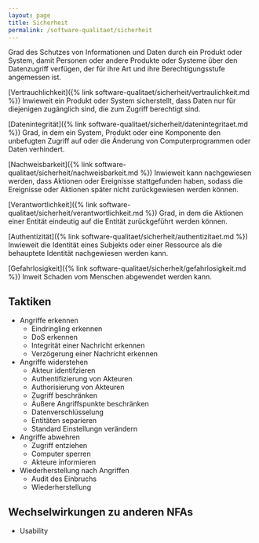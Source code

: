 ```yaml
---
layout: page
title: Sicherheit
permalink: /software-qualitaet/sicherheit
---
```


Grad des Schutzes von Informationen und Daten durch ein Produkt oder System, damit Personen oder andere Produkte oder Systeme über den Datenzugriff verfügen, der für ihre Art und ihre Berechtigungsstufe angemessen ist.

[Vertrauchlichkeit]({% link software-qualitaet/sicherheit/vertraulichkeit.md %})
Inwieweit ein Produkt oder System sicherstellt, dass Daten nur für diejenigen zugänglich sind, die zum Zugriff berechtigt sind.

[Datenintegrität]({% link software-qualitaet/sicherheit/datenintegritaet.md %})
Grad, in dem ein System, Produkt oder eine Komponente den unbefugten Zugriff auf oder die Änderung von Computerprogrammen oder Daten verhindert.

[Nachweisbarkeit]({% link software-qualitaet/sicherheit/nachweisbarkeit.md %})
Inwieweit kann nachgewiesen werden, dass Aktionen oder Ereignisse stattgefunden haben, sodass die Ereignisse oder Aktionen später nicht zurückgewiesen werden können.

[Verantwortlichkeit]({% link software-qualitaet/sicherheit/verantwortlichkeit.md %})
Grad, in dem die Aktionen einer Entität eindeutig auf die Entität zurückgeführt werden können.

[Authentizität]({% link software-qualitaet/sicherheit/authentizitaet.md %})
Inwieweit die Identität eines Subjekts oder einer Ressource als die behauptete Identität nachgewiesen werden kann.

[Gefahrlosigkeit]({% link software-qualitaet/sicherheit/gefahrlosigkeit.md %})
Inweit Schaden vom Menschen abgewendet werden kann.


## Taktiken

* Angriffe erkennen
  * Eindringling erkennen
  * DoS erkennen
  * Integrität einer Nachricht erkennen
  * Verzögerung einer Nachricht erkennen
* Angriffe widerstehen
  * Akteur identifzieren
  * Authentifizierung von Akteuren
  * Authorisierung von Akteuren
  * Zugriff beschränken
  * Äußere Angriffspunkte beschränken
  * Datenverschlüsselung
  * Entitäten separieren
  * Standard Einstellungn verändern
* Angriffe abwehren
  * Zugriff entziehen
  * Computer sperren
  * Akteure informieren
* Wiederherstellung nach Angriffen
  * Audit des Einbruchs
  * Wiederherstellung

## Wechselwirkungen zu anderen NFAs

* Usability